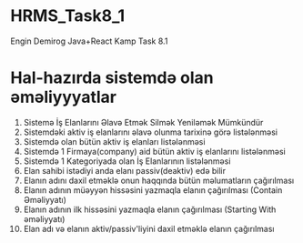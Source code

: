 # HRMS_Task8_1
Engin Demirog Java+React Kamp Task 8.1

# Hal-hazırda sistemdə olan əməliyyyatlar
1. Sistemə İş Elanlarını Əlavə Etmək Silmək Yeniləmək Mümkündür
2. Sistemdəki aktiv iş elanlarını əlavə olunma tarixinə görə listələnməsi
3. Sistemdə olan bütün aktiv iş elanları listələnməsi
4. Sistemdə 1 Firmaya(company) aid bütün aktiv iş elanlarını listələnməsi
5. Sistemdə 1 Kategoriyada olan İş Elanlarının listələnməsi
6. Elan sahibi istədiyi anda elanı passiv(deaktiv) edə bilir
7. Elanın adını daxil etməklə onun haqqında bütün məlumatların çağırılması
8. Elanın adının müəyyən hissəsini yazmaqla elanın çağırılması (Contain Əməliyyatı)
9. Elanın adının ilk hissəsini yazmaqla elanın çağırılması (Starting With əməliyyatı)
10. Elan adı və elanın aktiv/passiv'liyini daxil etməklə elanın çağırılması



